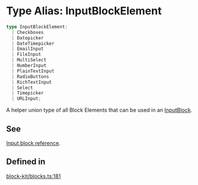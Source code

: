# Type Alias: InputBlockElement

```ts
type InputBlockElement: 
  | Checkboxes
  | Datepicker
  | DateTimepicker
  | EmailInput
  | FileInput
  | MultiSelect
  | NumberInput
  | PlainTextInput
  | RadioButtons
  | RichTextInput
  | Select
  | Timepicker
  | URLInput;
```

A helper union type of all Block Elements that can be used in an [InputBlock](Interface.InputBlock.md).

## See

[Input block reference](https://api.slack.com/reference/block-kit/blocks#input).

## Defined in

[block-kit/blocks.ts:181](https://github.com/slackapi/node-slack-sdk/blob/main/packages/types/src/block-kit/blocks.ts#L181)
